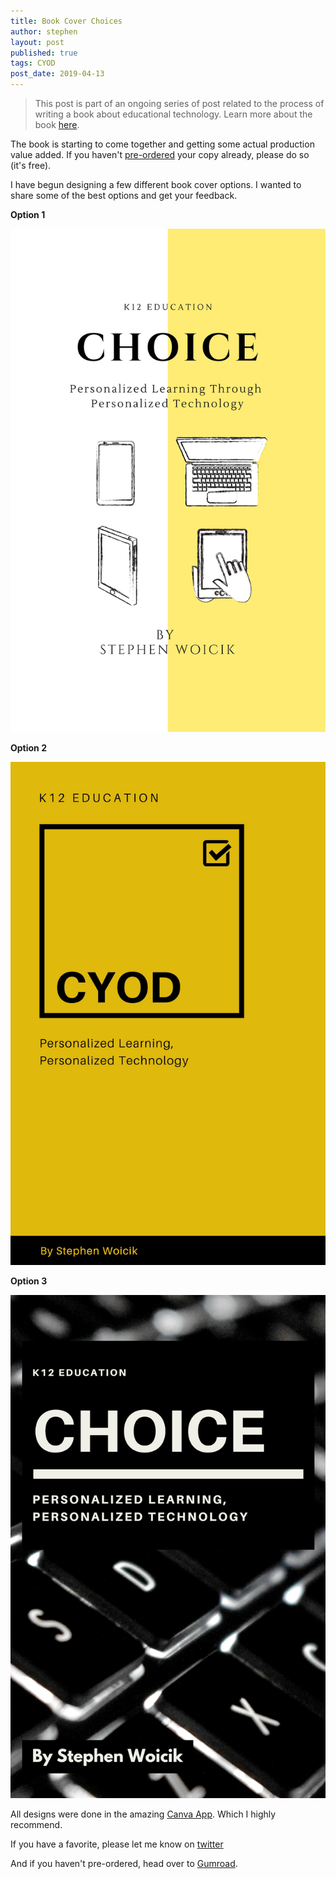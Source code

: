 ```yaml
---
title: Book Cover Choices 
author: stephen
layout: post
published: true
tags: CYOD
post_date: 2019-04-13
---
```

> This post is part of an ongoing series of post related to the process of writing a book about educational technology. Learn more about the book [here](https://swoicik.com/cyod).

The book is starting to come together and getting some actual production value added. If you haven't [pre-ordered](https://gumroad.com/l/CvEGu) your copy already, please do so (it's free). 

I have begun designing a few different book cover options. I wanted to share some of the best options and get your feedback. 

**Option 1**

![Book Cover Option 1](/assets/img/choice-1.jpeg)

**Option 2**

![Book Cover Option 2](/assets/img/choice-2.jpeg)

**Option 3**

![Book Cover Option 3](/assets/img/choice-3.png)

All designs were done in the amazing [Canva App](https://canva.com). Which I highly recommend. 

If you have a favorite, please let me know on [twitter](https://twitter.com/swoicik)

And if you haven't pre-ordered, head over to [Gumroad](https://gumroad.com/l/CvEGu).